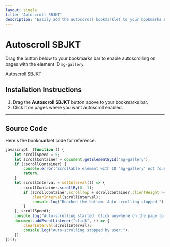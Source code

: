 ```yaml
---
layout: single
title: "Autoscroll SBJKT"
description: "Easily add the autoscroll bookmarklet to your bookmarks bar"
---
```


# Autoscroll SBJKT

Drag the button below to your bookmarks bar to enable autoscrolling on pages with the element ID `mg-gallery`.

<a href="javascript:(function(){let%20scrollSpeed=5;let%20scrollContainer=document.getElementById('mg-gallery');if(!scrollContainer){console.error('Scrollable%20element%20with%20ID%20%22mg-gallery%22%20not%20found.%20Please%20ensure%20the%20correct%20ID%20is%20used.');return;}let%20scrollInterval=setInterval(()=>{scrollContainer.scrollBy(0,1);if((scrollContainer.scrollTop+scrollContainer.clientHeight)>=scrollContainer.scrollHeight){clearInterval(scrollInterval);console.log('Reached%20the%20bottom.%20Auto-scrolling%20stopped.');}},scrollSpeed);console.log('Auto-scrolling%20started.%20Click%20anywhere%20on%20the%20page%20to%20stop.');document.addEventListener('click',()=>{clearInterval(scrollInterval);console.log('Auto-scrolling%20stopped%20by%20user.');});})()" class="btn btn-primary">Autoscroll SBJKT</a>

## Installation Instructions

1. Drag the **Autoscroll SBJKT** button above to your bookmarks bar.
2. Click it on pages where you want autoscroll enabled.

---

## Source Code

Here's the bookmarklet code for reference:

```javascript
javascript: (function () {
    let scrollSpeed = 5;
    let scrollContainer = document.getElementById("mg-gallery");
    if (!scrollContainer) {
        console.error('Scrollable element with ID "mg-gallery" not found. Please ensure the correct ID is used.');
        return;
    }
    let scrollInterval = setInterval(() => {
        scrollContainer.scrollBy(0, 1);
        if (scrollContainer.scrollTop + scrollContainer.clientHeight >= scrollContainer.scrollHeight) {
            clearInterval(scrollInterval);
            console.log("Reached the bottom. Auto-scrolling stopped.");
        }
    }, scrollSpeed);
    console.log("Auto-scrolling started. Click anywhere on the page to stop.");
    document.addEventListener("click", () => {
        clearInterval(scrollInterval);
        console.log("Auto-scrolling stopped by user.");
    });
})();
```
